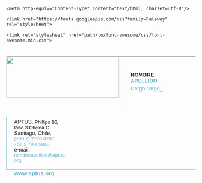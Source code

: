 <html>
  <head>

    <meta http-equiv="Content-Type" content="text/html; charset=utf-8"/>

    <link href="https://fonts.googleapis.com/css?family=Raleway" rel="stylesheet">

    <link rel="stylesheet" href="path/to/font-awesome/css/font-awesome.min.css">

  </head>

  <body>
  	<table width="100%" cellpadding="0" cellspacing="0" border="0" style="max-width: 720px; padding: 20px 0px; vertical-align: middel;">
  		<tr>
  			<td width="300px" height="108px" style="display:block; float:left; padding: 0px 10px 0px 0px; margin-bottom: 10px;"><img src="https://www.aptus.org/web/wp-content//uploads/2022/01/Aptus_logo-GPTW_firma_1.png" width="300" height="108px" alt=""/></td>
        <td width="139px" height="140px" style="display:block; float:left; padding: 0px 20px; border-left: solid 1px #69B1CA; margin-bottom: 20px;">
  				<p style="font-family:Helvetica, Arial, sans-serif;font-size: 14px;line-height: 16px;font-weight: 600;text-transform: uppercase; margin: 0px; margin-top: 40px;">Nombre <br><span style="color: #69B1ca">Apellido</span></p>
  				<p style="font-family:Helvetica, Arial, sans-serif;font-size: 14px;line-height: 16px;color: #69B1ca;margin:4px 0px;">Cargo cargo_</p>
  			</td>
  			<td width="139px" height="140px" style="display:block; float:left; padding: 0px 0px 0px 20px; border-left: solid 1px #69B1CA;">
  				<p style="font-family:Helvetica, Arial, sans-serif;font-size: 14px;line-height: 14px;margin:0px; margin-bottom: 0px; margin-top: 6px;">APTUS. <a style="font-family:Helvetica, Arial, sans-serif;font-size: 13px;line-height: 15px;color: #000000; text-decoration: none;" href="https://maps.google.com/?q=Phillips+16,+Piso+3+Oficina+C&entry=gmail&source=g">Phillips 16,<br>Piso 3 Oficina C.</a><br> Santiago, Chile,<br><a style="font-family:Helvetica, Arial, sans-serif;font-size: 13px;line-height: 15px;color: #69B1ca; text-decoration: none;" href="tel:+56%202%202770%204760" value="+56227704760">(+56 2) 2770 4760</a><br><a style="font-family:Helvetica, Arial, sans-serif;font-size: 13px;line-height: 15px;color: #69B1ca; text-decoration: none;" href="tel:+56%209%207990%209063" value="+56979909063">+56 9 79909063</a></p>
          <p style="font-family:Helvetica, Arial, sans-serif;font-size: 14px;line-height: 14px;margin:0px; margin-bottom: 0px;">e-mail:<br><a style="font-family:Helvetica, Arial, sans-serif;font-size: 13px;line-height: 14px;color: #69B1ca; text-decoration: none;" href="mailto:info@aptus.org"> nombreapellido@aptus.org</a></p><br>
  				<a style="font-family:Helvetica, Arial, sans-serif;font-size: 15px;line-height: 16px;font-weight: 600;color: #69B1ca; text-decoration: none; margin:0px;" href="https://www.aptuschile.cl/" target="blank">www.aptus.org</a>
  			</td>
  		</tr>
  	</table>
  </body>
</html>
